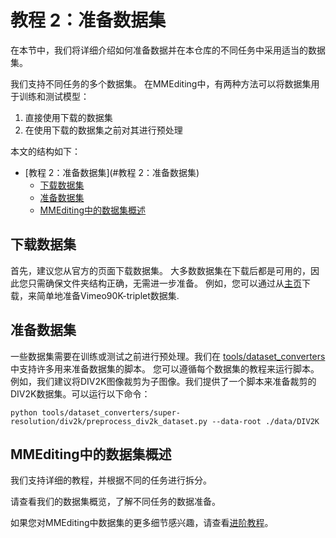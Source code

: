 # 教程 2：准备数据集

在本节中，我们将详细介绍如何准备数据并在本仓库的不同任务中采用适当的数据集。

我们支持不同任务的多个数据集。
在MMEditing中，有两种方法可以将数据集用于训练和测试模型：

1. 直接使用下载的数据集
2. 在使用下载的数据集之前对其进行预处理

本文的结构如下：

- \[教程 2：准备数据集\](#教程 2：准备数据集)
  - [下载数据集](#下载数据集)
  - [准备数据集](#准备数据集)
  - [MMEditing中的数据集概述](#MMEditing中的数据集概述)

## 下载数据集

首先，建议您从官方的页面下载数据集。
大多数数据集在下载后都是可用的，因此您只需确保文件夹结构正确，无需进一步准备。
例如，您可以通过从[主页](http://toflow.csail.mit.edu/)下载，来简单地准备Vimeo90K-triplet数据集.

## 准备数据集

一些数据集需要在训练或测试之前进行预处理。我们在
[tools/dataset_converters](https://github.com/open-mmlab/mmediting/tree/main/tools/dataset_converters)中支持许多用来准备数据集的脚本。
您可以遵循每个数据集的教程来运行脚本。例如，我们建议将DIV2K图像裁剪为子图像。我们提供了一个脚本来准备裁剪的DIV2K数据集。可以运行以下命令：

```shell
python tools/dataset_converters/super-resolution/div2k/preprocess_div2k_dataset.py --data-root ./data/DIV2K
```

## MMEditing中的数据集概述

我们支持详细的教程，并根据不同的任务进行拆分。

请查看我们的数据集概览，了解不同任务的数据准备。

如果您对MMEditing中数据集的更多细节感兴趣，请查看[进阶教程](../howto/dataset.md)。
